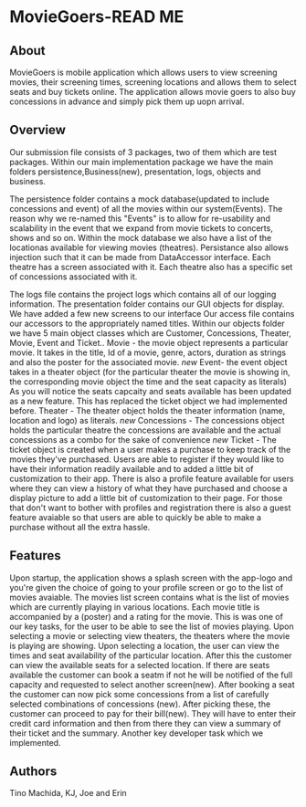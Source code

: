 # MovieGoers-READ ME

## About
MovieGoers is mobile application which allows users to view screening movies, their screening times, screening locations
and allows them to select seats and buy tickets online. The application allows movie goers to also buy concessions in advance and simply pick them up uopn arrival.

## Overview
  Our submission file consists of 3 packages, two of them which are test packages. 
  Within our main implementation package we have the main folders persistence,Business(new), presentation, logs, objects and business. 

  The persistence folder contains a mock database(updated to include concessions and event) of all the movies within our system(Events). The reason why we re-named this "Events" is to allow for re-usability and scalability in the event that we expand from movie tickets to concerts, shows and so on. Within the mock database we also have a list of the locationas available for viewing movies (theatres). Persistance also allows injection such that it can be made from DataAccessor interface. Each theatre has a screen associated with it. Each theatre also has a specific set of concessions associated with it. 
  
  The logs file contains the project logs which contains all of our logging information.
  The presentation folder contains our GUI objects for display. We have added a few new screens to our interface 
  Our access file contains our accessors to the appropriately named  titles.
  Within our objects folder we have 5 main object classes which are Customer, Concessions, Theater, Movie, Event and Ticket.. 
  Movie - the movie object represents a particular movie. It takes in the title, Id of a movie, genre, actors, duration as strings and     also the poster for the associated movie.
   _new_ Event- the event object takes in a theater object (for the particular theater the movie is showing in, the corresponding movie     object the time and the seat capacity as literals) As you will notice the seats capcaity and seats available has been updated as a new   feature. This has replaced the ticket object we had implemented before.
  Theater - The theater object holds the theater information (name, location and logo) as literals.
  _new_ Concessions - The concessions object holds the particular theatre the concessions are available and the actual concessions as a     combo   for the sake of convenience
  _new_ Ticket - The ticket object is created when a user makes a purchase to keep track of the movies they've purchased.
  Users are able to register if they would like to have their information readily available and to added a little bit of customization     to their app.
  There is also a profile feature available for users where they can view a history of what they have purchased and choose a display       picture to add a little bit of customization to their page.
  For those that don't want to bother with profiles and registration there is also a guest feature avaiable so that users are able to     quickly be able to make a purchase without all the extra hassle. 
  
  
## Features
  Upon startup, the application shows a splash screen with the app-logo and you're given the choice of going to your profile screen or go to the list of movies avaiable. The movies list screen contains what is the list of movies which are currently playing in various locations.
  Each movie title is accompanied by a (poster) and a rating for the movie. This is was one of our key tasks, for the user to be able 
  to see the list of movies playing. Upon selecting a movie or selecting view theaters, the theaters where the movie is playing are showing.
  Upon selecting a location, the user can view the times and seat availability of the particular location. After this the customer can view the available seats for a selected location. If there are seats available the customer can book a seatm if not he will be notified of the full capacity and requested to select another screen(new). After booking a seat the customer can now pick some concessions from a list of carefully selected combinations of concessions (new). After picking these, the customer can proceed to pay for their bill(new). They will have to enter their credit card information and then from there they can view a summary of their ticket and the summary.  Another key developer task 
  which we implemented.
  
 ## Authors
  Tino Machida, KJ, Joe and Erin
  
  
  
  
